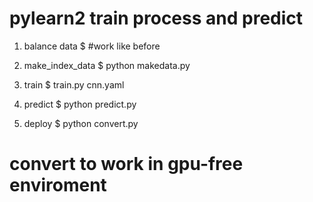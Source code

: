 pylearn2 train process and predict
===============

1. balance data
$ #work like before

2. make_index_data
$ python makedata.py

3. train
$ train.py cnn.yaml

4. predict
$ python predict.py

5. deploy
$ python convert.py
  # convert to work in gpu-free enviroment
